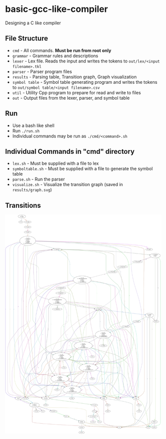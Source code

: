 # basic-gcc-like-compiler

Designing a C like compiler

## File Structure

-   `cmd` - All commands. **Must be run from root only**
-   `grammar` - Grammar rules and descriptions
-   `lexer` - Lex file. Reads the input and writes the tokens to `out/lex/<input filename>.tkl`
-   `parser` - Parser program files
-   `results` - Parsing table, Transition graph, Graph visualization
-   `symbol table` - Symbol table generating program and writes the tokens to `out/symbol table/<input filename>.csv`
-   `util` - Utility Cpp program to prepare for read and write to files
-   `out` - Output files from the lexer, parser, and symbol table

## Run

-   Use a bash like shell
-   Run `./run.sh`
-   Individual commands may be run as `./cmd/<command>.sh`

## Individual Commands in "cmd" directory

-   `lex.sh` - Must be supplied with a file to lex
-   `symboltable.sh` - Must be supplied with a file to generate the symbol table
-   `parse.sh` - Run the parser
-   `visualize.sh` - Visualize the transition graph (saved in `results/graph.svg`)

## Transitions

![](results/graph.svg)

